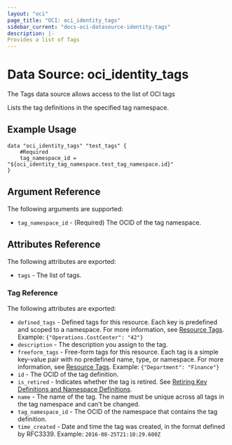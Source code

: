 ```yaml
---
layout: "oci"
page_title: "OCI: oci_identity_tags"
sidebar_current: "docs-oci-datasource-identity-tags"
description: |-
Provides a list of Tags
---
```

# Data Source: oci_identity_tags
The Tags data source allows access to the list of OCI tags

Lists the tag definitions in the specified tag namespace.


## Example Usage

```hcl
data "oci_identity_tags" "test_tags" {
	#Required
	tag_namespace_id = "${oci_identity_tag_namespace.test_tag_namespace.id}"
}
```

## Argument Reference

The following arguments are supported:

* `tag_namespace_id` - (Required) The OCID of the tag namespace. 


## Attributes Reference

The following attributes are exported:

* `tags` - The list of tags.

### Tag Reference

The following attributes are exported:

* `defined_tags` - Defined tags for this resource. Each key is predefined and scoped to a namespace. For more information, see [Resource Tags](https://docs.us-phoenix-1.oraclecloud.com/Content/General/Concepts/resourcetags.htm). Example: `{"Operations.CostCenter": "42"}`
* `description` - The description you assign to the tag.
* `freeform_tags` - Free-form tags for this resource. Each tag is a simple key-value pair with no predefined name, type, or namespace. For more information, see [Resource Tags](https://docs.us-phoenix-1.oraclecloud.com/Content/General/Concepts/resourcetags.htm). Example: `{"Department": "Finance"}` 
* `id` - The OCID of the tag definition.
* `is_retired` - Indicates whether the tag is retired. See [Retiring Key Definitions and Namespace Definitions](https://docs.us-phoenix-1.oraclecloud.com/Content/Identity/Concepts/taggingoverview.htm#Retiring). 
* `name` - The name of the tag. The name must be unique across all tags in the tag namespace and can't be changed. 
* `tag_namespace_id` - The OCID of the namespace that contains the tag definition.
* `time_created` - Date and time the tag was created, in the format defined by RFC3339. Example: `2016-08-25T21:10:29.600Z` 

